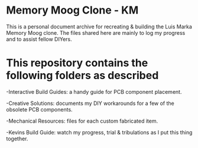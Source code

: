 # Memory Moog Clone - KM
This is a personal document archive for recreating &amp; building the Luis Marka Memory Moog clone.
The files shared here are mainly to log my progress and to assist fellow DIYers.

# This repository contains the following folders as described
-Interactive Build Guides: a handy guide for PCB component placement.

-Creative Solutions: documents my DIY workarounds for a few of the obsolete PCB components.

-Mechanical Resources: files for each custom fabricated item.

-Kevins Build Guide: watch my progress, trial & tribulations as I put this thing together.
